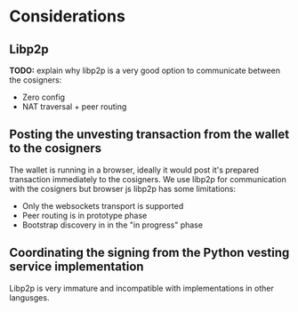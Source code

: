 # Considerations

## Libp2p

**TODO:** explain why libp2p is a very good option to communicate between the cosigners:

- Zero config
- NAT traversal + peer routing

## Posting the unvesting transaction from the wallet to the cosigners

The wallet is running in a browser, ideally it would post it's prepared transaction immediately to the cosigners. We use libp2p for communication with the cosigners but browser js libp2p has some limitations:

- Only the websockets transport is supported
- Peer routing is in prototype phase
- Bootstrap discovery in in the "in progress" phase

## Coordinating the signing from the Python vesting service implementation

Libp2p is very immature and incompatible with implementations in other langusges.
